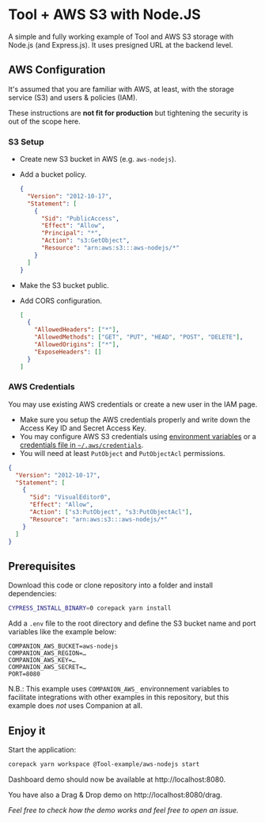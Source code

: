 # Tool + AWS S3 with Node.JS

A simple and fully working example of Tool and AWS S3 storage with Node.js (and
Express.js). It uses presigned URL at the backend level.

## AWS Configuration

It's assumed that you are familiar with AWS, at least, with the storage service
(S3) and users & policies (IAM).

These instructions are **not fit for production** but tightening the security is
out of the scope here.

### S3 Setup

- Create new S3 bucket in AWS (e.g. `aws-nodejs`).
- Add a bucket policy.

  ```json
  {
    "Version": "2012-10-17",
    "Statement": [
      {
        "Sid": "PublicAccess",
        "Effect": "Allow",
        "Principal": "*",
        "Action": "s3:GetObject",
        "Resource": "arn:aws:s3:::aws-nodejs/*"
      }
    ]
  }
  ```

- Make the S3 bucket public.
- Add CORS configuration.

  ```json
  [
    {
      "AllowedHeaders": ["*"],
      "AllowedMethods": ["GET", "PUT", "HEAD", "POST", "DELETE"],
      "AllowedOrigins": ["*"],
      "ExposeHeaders": []
    }
  ]
  ```

### AWS Credentials

You may use existing AWS credentials or create a new user in the IAM page.

- Make sure you setup the AWS credentials properly and write down the Access Key
  ID and Secret Access Key.
- You may configure AWS S3 credentials using
  [environment variables](https://docs.aws.amazon.com/sdk-for-javascript/v3/developer-guide/loading-node-credentials-environment.html)
  or a
  [credentials file in `~/.aws/credentials`](https://docs.aws.amazon.com/sdk-for-javascript/v3/developer-guide/setting-credentials-node.html).
- You will need at least `PutObject` and `PutObjectAcl` permissions.

```json
{
  "Version": "2012-10-17",
  "Statement": [
    {
      "Sid": "VisualEditor0",
      "Effect": "Allow",
      "Action": ["s3:PutObject", "s3:PutObjectAcl"],
      "Resource": "arn:aws:s3:::aws-nodejs/*"
    }
  ]
}
```

## Prerequisites

Download this code or clone repository into a folder and install dependencies:

```sh
CYPRESS_INSTALL_BINARY=0 corepack yarn install
```

Add a `.env` file to the root directory and define the S3 bucket name and port
variables like the example below:

```
COMPANION_AWS_BUCKET=aws-nodejs
COMPANION_AWS_REGION=…
COMPANION_AWS_KEY=…
COMPANION_AWS_SECRET=…
PORT=8080
```

N.B.: This example uses `COMPANION_AWS_` environnement variables to facilitate
integrations with other examples in this repository, but this example does _not_
uses Companion at all.

## Enjoy it

Start the application:

```sh
corepack yarn workspace @Tool-example/aws-nodejs start
```

Dashboard demo should now be available at http://localhost:8080.

You have also a Drag & Drop demo on http://localhost:8080/drag.

_Feel free to check how the demo works and feel free to open an issue._
